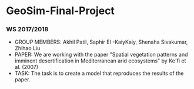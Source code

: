 # GeoSim-Final-Project
### WS 2017/2018

* GROUP MEMBERS: Akhil Patil, Saphir El -KaiyKaiy, Shenaha Sivakumar, Zhihao Liu
* PAPER: We are working with the paper "Spatial vegetation patterns and imminent desertification in Mediterranean arid ecosystems" by Ke´fi et al. (2007)
* TASK: The task is to create a model that reproduces the results of the paper.
